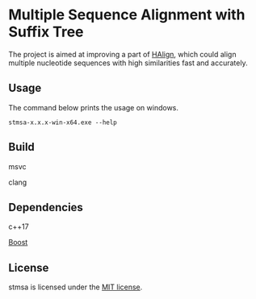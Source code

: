 # Multiple Sequence Alignment with Suffix Tree

The project is aimed at improving a part of [HAlign](https://github.com/malabz/HAlign), which could align multiple nucleotide sequences with high similarities fast and accurately.

## Usage

The command below prints the usage on windows.

```
stmsa-x.x.x-win-x64.exe --help
```

## Build

 msvc

 clang

## Dependencies

 c++17

 [Boost](https://www.boost.org/)

## License

  stmsa is licensed under the [MIT license](https://github.com/malabz/stmsa-cpp/blob/main/LICENSE).
